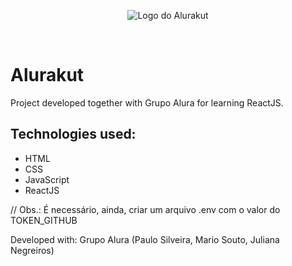 <p align= "center">
<img src="http://alurakut.vercel.app/logo.svg" alt="Logo do Alurakut" />
</p>

<br />

# Alurakut 

Project developed together with Grupo Alura for learning ReactJS.

<h2>Technologies used:</h2>
<ul>
  <li>HTML</li>
  <li>CSS</li>
  <li>JavaScript</li>
  <li>ReactJS</li>
</ul>

// Obs.: É necessário, ainda, criar um arquivo .env com o valor do TOKEN_GITHUB

Developed with: Grupo Alura (Paulo Silveira, Mario Souto, Juliana Negreiros)

